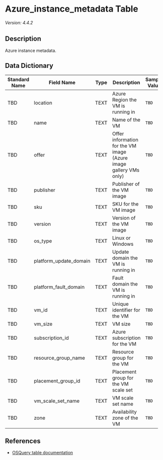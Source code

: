 # Azure_instance_metadata Table
###### Version: 4.4.2

## Description
Azure instance metadata.

## Data Dictionary
|Standard Name|Field Name|Type|Description|Sample Value|
|---|---|---|---|---|
|TBD|location|TEXT|Azure Region the VM is running in|`TBD`|
|TBD|name|TEXT|Name of the VM|`TBD`|
|TBD|offer|TEXT|Offer information for the VM image (Azure image gallery VMs only)|`TBD`|
|TBD|publisher|TEXT|Publisher of the VM image|`TBD`|
|TBD|sku|TEXT|SKU for the VM image|`TBD`|
|TBD|version|TEXT|Version of the VM image|`TBD`|
|TBD|os_type|TEXT|Linux or Windows|`TBD`|
|TBD|platform_update_domain|TEXT|Update domain the VM is running in|`TBD`|
|TBD|platform_fault_domain|TEXT|Fault domain the VM is running in|`TBD`|
|TBD|vm_id|TEXT|Unique identifier for the VM|`TBD`|
|TBD|vm_size|TEXT|VM size|`TBD`|
|TBD|subscription_id|TEXT|Azure subscription for the VM|`TBD`|
|TBD|resource_group_name|TEXT|Resource group for the VM|`TBD`|
|TBD|placement_group_id|TEXT|Placement group for the VM scale set|`TBD`|
|TBD|vm_scale_set_name|TEXT|VM scale set name|`TBD`|
|TBD|zone|TEXT|Availability zone of the VM|`TBD`|

## References
* [OSQuery table documentation](https://osquery.io/schema/current#azure_instance_metadata)

